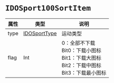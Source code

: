 # `IDOSport100SortItem`

| 属性        | 类型    | 说明         |
| ----------- | ------- | ------------ |
| type | [IDOSportType](../enum/IDOSportType.md) | 运动类型 |
| flag | Int | 0：全部不下载<br/>Bit0：下载小图标<br/>Bit1：下载大图标<br/>Bit2：下载中图标<br/>Bit3：下载最小图标 |

